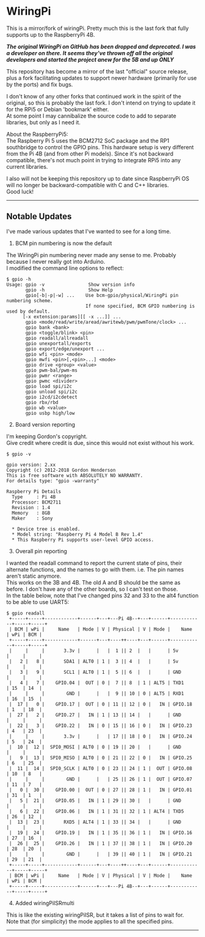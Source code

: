 # WiringPi 

This is a mirror/fork of wiringPi.  Pretty much this is the last fork that fully supports up to the RaspberryPi 4B.  

***The original WiringPi on GitHub has been dropped and deprecated. I was a developer on there. It seems they've thrown off all the original developers and started the project anew for the 5B and up ONLY***

This repository has become a mirror of the last "official" source release, plus a fork
facilitating updates to support newer hardware (primarily for use by the ports) and fix bugs.

I don't know of any other forks that continued work in the spirit of the original,
so this is probably the last fork. I don't intend on trying to update it for the RPi5
or Debian 'bookmark' either.  
At some point I may cannibalize the source code to add to separate libraries, but only as I need it.

About the RaspberryPi5:  
The Raspberry Pi 5 uses the BCM2712 SoC package and the RP1 southbridge to control the GPIO pins. This hardware setup is very different from the Pi 4B (and from other Pi models).
Since it's not backward compatible, there's not much point in trying to integrate RPi5 into any current libraries.

I also will not be keeping this repository up to date since RaspberryPi OS will no longer be backward-compatible with C and C++ libraries.  
Good luck!

---

## Notable Updates

I've made various updates that I've wanted to see for a long time.

1. BCM pin numbering is now the default

The WiringPi pin numbering never made any sense to me. Probably because I never really got into Arduino.  
I modified the command line options to reflect:

```
$ gpio -h
Usage: gpio -v                Show version info
       gpio -h                Show Help
       gpio[-b|-p|-w] ...    Use bcm-gpio/physical/WiringPi pin numbering scheme.
                             If none specified, BCM GPIO numbering is used by default.
      [-x extension:params][[ -x ...]] ...
       gpio <mode/read/write/aread/awritewb/pwm/pwmTone/clock> ...
       gpio bank <bank>
       gpio <toggle/blink> <pin>
       gpio readall/allreadall
       gpio unexportall/exports
       gpio export/edge/unexport ...
       gpio wfi <pin> <mode>
       gpio mwfi <pin>[,<pin>...] <mode>
       gpio drive <group> <value>
       gpio pwm-bal/pwm-ms 
       gpio pwmr <range> 
       gpio pwmc <divider> 
       gpio load spi/i2c
       gpio unload spi/i2c
       gpio i2cd/i2cdetect
       gpio rbx/rbd
       gpio wb <value>
       gpio usbp high/low
```

2. Board version reporting

I'm keeping Gordon's copyright.  
Give credit where credit is due, since this would not exist without his work.

```
$ gpio -v

gpio version: 2.xx
Copyright (c) 2012-2018 Gordon Henderson
This is free software with ABSOLUTELY NO WARRANTY.
For details type: "gpio -warranty"

Raspberry Pi Details
  Type     : Pi 4B
  Processor: BCM2711
  Revision : 1.4
  Memory   : 8GB
  Maker    : Sony
  
  * Device tree is enabled.
  * Model string: "Raspberry Pi 4 Model B Rev 1.4"
  * This Raspberry Pi supports user-level GPIO access.
```

3. Overall pin reporting

I wanted the readall command to report the current state of pins, their alternate functions, and the names to go with them.
i.e. The pin names aren't static anymore.  
This works on the 3B and 4B. The old A and B should be the same as before. I don't have any of the other boards,
so I can't test on those.  
In the table below, note that I've changed pins 32 and 33 to the alt4 function to be able to use UART5:

```
$ gpio readall
 +-----+-----+------------+------+---+---Pi 4B--+---+------+------------+-----+-----+
 | BCM | wPi |     Name   | Mode | V | Physical | V | Mode |    Name    | wPi | BCM |
 +-----+-----+------------+------+---+----++----+---+------+------------+-----+-----+
 |     |     |       3.3v |      |   |  1 || 2  |   |      | 5v         |     |     |
 |   2 |   8 |       SDA1 | ALT0 | 1 |  3 || 4  |   |      | 5v         |     |     |
 |   3 |   9 |       SCL1 | ALT0 | 1 |  5 || 6  |   |      | GND        |     |     |
 |   4 |   7 |    GPIO.04 |  OUT | 0 |  7 || 8  | 1 | ALT5 | TXD1       | 15  | 14  |
 |     |     |        GND |      |   |  9 || 10 | 0 | ALT5 | RXD1       | 16  | 15  |
 |  17 |   0 |    GPIO.17 |  OUT | 0 | 11 || 12 | 0 |   IN | GPIO.18    | 1   | 18  |
 |  27 |   2 |    GPIO.27 |   IN | 1 | 13 || 14 |   |      | GND        |     |     |
 |  22 |   3 |    GPIO.22 |   IN | 0 | 15 || 16 | 0 |   IN | GPIO.23    | 4   | 23  |
 |     |     |       3.3v |      |   | 17 || 18 | 0 |   IN | GPIO.24    | 5   | 24  |
 |  10 |  12 |  SPI0_MOSI | ALT0 | 0 | 19 || 20 |   |      | GND        |     |     |
 |   9 |  13 |  SPI0_MISO | ALT0 | 0 | 21 || 22 | 0 |   IN | GPIO.25    | 6   | 25  |
 |  11 |  14 |  SPI0_SCLK | ALT0 | 0 | 23 || 24 | 1 |  OUT | GPIO.08    | 10  | 8   |
 |     |     |        GND |      |   | 25 || 26 | 1 |  OUT | GPIO.07    | 11  | 7   |
 |   0 |  30 |    GPIO.00 |  OUT | 0 | 27 || 28 | 1 |   IN | GPIO.01    | 31  | 1   |
 |   5 |  21 |    GPIO.05 |   IN | 1 | 29 || 30 |   |      | GND        |     |     |
 |   6 |  22 |    GPIO.06 |   IN | 1 | 31 || 32 | 1 | ALT4 | TXD5       | 26  | 12  |
 |  13 |  23 |       RXD5 | ALT4 | 1 | 33 || 34 |   |      | GND        |     |     |
 |  19 |  24 |    GPIO.19 |   IN | 1 | 35 || 36 | 1 |   IN | GPIO.16    | 27  | 16  |
 |  26 |  25 |    GPIO.26 |   IN | 1 | 37 || 38 | 1 |   IN | GPIO.20    | 28  | 20  |
 |     |     |        GND |      |   | 39 || 40 | 1 |   IN | GPIO.21    | 29  | 21  |
 +-----+-----+------------+------+---+----++----+---+------+------------+-----+-----+
 | BCM | wPi |     Name   | Mode | V | Physical | V | Mode |    Name    | wPi | BCM |
 +-----+-----+------------+------+---+---Pi 4B--+---+------+------------+-----+-----+
```

4. Added wiringPiISRmulti

This is like the existing wiringPiISR, but it takes a list of pins to wait for.  
Note that (for simplicity) the mode applies to all the specified pins.

---
